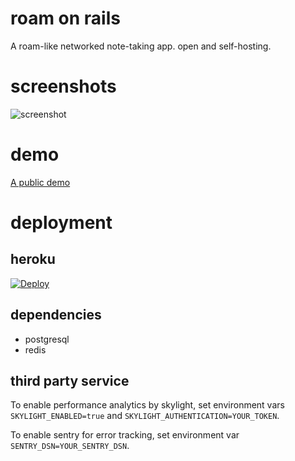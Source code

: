 # roam on rails

A roam-like networked note-taking app. open and self-hosting.

# screenshots

![screenshot](screenshots/v0.gif?raw=true "screenshot")

# demo

<a href="https://roam-on-rails-demo.herokuapp.com" target="_blank">A public demo</a>

# deployment

## heroku

[![Deploy](https://www.herokucdn.com/deploy/button.svg)](https://heroku.com/deploy)

## dependencies

- postgresql
- redis

## third party service

To enable performance analytics by skylight, set environment vars `SKYLIGHT_ENABLED=true` and `SKYLIGHT_AUTHENTICATION=YOUR_TOKEN`.

To enable sentry for error tracking, set environment var `SENTRY_DSN=YOUR_SENTRY_DSN`.
